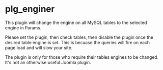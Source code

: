 # plg_enginer

This plugin will change the engine on all MySQL tables to the selected engine in Params.

Please set the plugin, then check tables, then disable the plugin once the desired table engine is set. This is becuase the queries will fire on each page load and will slow your site.

The plugin is only for those who require their tables engines to be changed. It's not an otherwise useful Joomla plugin.
